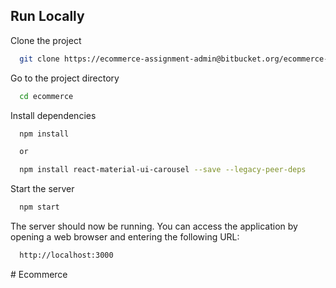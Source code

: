 ## Run Locally

Clone the project

```bash
  git clone https://ecommerce-assignment-admin@bitbucket.org/ecommerce-assignment/ecommerce.git
```

Go to the project directory

```bash
  cd ecommerce
```

Install dependencies

```bash
  npm install

  or 

  npm install react-material-ui-carousel --save --legacy-peer-deps
```

Start the server

```bash
  npm start
```

The server should now be running. You can access the application by opening a web browser and entering the following URL:

```bash
  http://localhost:3000
```
#   E c o m m e r c e  
 